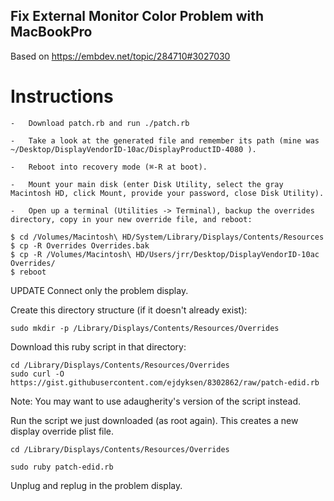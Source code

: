 ## Fix External Monitor Color Problem with MacBookPro
Based on https://embdev.net/topic/284710#3027030
# Instructions
```
-   Download patch.rb and run ./patch.rb 

-   Take a look at the generated file and remember its path (mine was ~/Desktop/DisplayVendorID-10ac/DisplayProductID-4080 ).

-   Reboot into recovery mode (⌘-R at boot).

-   Mount your main disk (enter Disk Utility, select the gray Macintosh HD, click Mount, provide your password, close Disk Utility).

-   Open up a terminal (Utilities -> Terminal), backup the overrides directory, copy in your new override file, and reboot:

```
````
$ cd /Volumes/Macintosh\ HD/System/Library/Displays/Contents/Resources
$ cp -R Overrides Overrides.bak
$ cp -R /Volumes/Macintosh\ HD/Users/jrr/Desktop/DisplayVendorID-10ac Overrides/
$ reboot
````

UPDATE
Connect only the problem display.

Create this directory structure (if it doesn't already exist):
````
sudo mkdir -p /Library/Displays/Contents/Resources/Overrides
````
Download this ruby script in that directory:
````
cd /Library/Displays/Contents/Resources/Overrides
sudo curl -O https://gist.githubusercontent.com/ejdyksen/8302862/raw/patch-edid.rb
````
Note: You may want to use adaugherity's version of the script instead.

Run the script we just downloaded (as root again). This creates a new display override plist file.
````
cd /Library/Displays/Contents/Resources/Overrides
````
````
sudo ruby patch-edid.rb
````
Unplug and replug in the problem display.

